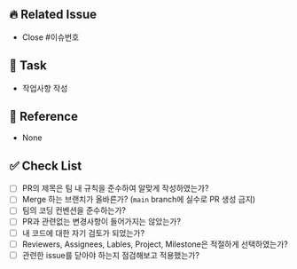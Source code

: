 ## 🔥 Related Issue
- Close #이슈번호

## 🏃‍ Task
- 작업사항 작성

## 📄 Reference
- None

## ✅ Check List
- [ ] PR의 제목은 팀 내 규칙을 준수하여 알맞게 작성하였는가?
- [ ] Merge 하는 브랜치가 올바른가? (`main` branch에 실수로 PR 생성 금지)
- [ ] 팀의 코딩 컨벤션을 준수하는가?
- [ ] PR과 관련없는 변경사항이 들어가지는 않았는가?
- [ ] 내 코드에 대한 자기 검토가 되었는가?
- [ ] Reviewers, Assignees, Lables, Project, Milestone은 적절하게 선택하였는가?
- [ ] 관련한 issue를 닫아야 하는지 점검해보고 적용했는가?
